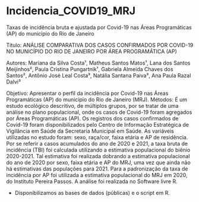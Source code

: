 # Incidencia_COVID19_MRJ

Taxas de incidência bruta e ajustada por Covid-19 nas Áreas Programáticas (AP) do município do Rio de Janeiro

Título: ANÁLISE COMPARATIVA DOS CASOS CONFIRMADOS POR COVID-19 NO MUNICÍPIO DO RIO DE JANEIRO POR ÁREA PROGRAMÁTICA (AP)

Autores: Mariana da Silva Costa¹, Matheus Santos Matos¹, Lana dos Santos Meijinhos², Paula Cristina Pungartnik¹, Gabriela Almeida Chaves dos Santos²,
Antônio José Leal Costa³, Natália Santana Paiva³, Ana Paula Razal Dalvi³

Objetivo: Apresentar o perfil da incidência por Covid-19 nas Áreas Programáticas (AP) do município do Rio de Janeiro (MRJ). 
Métodos: É um estudo ecológico descritivo, de múltiplos grupos, por se tratar de uma análise no plano populacional, onde os casos de Covid-19 
foram agregados por Áreas Programáticas (AP). Os registros dos casos confirmados de Covid-19 foram disponibilizados pelo Centro de Informação 
Estratégica de Vigilância em Saúde da Secretaria Municipal em Saúde. As variáveis utilizadas no estudo foram: sexo, raça/cor, faixa etária e AP de residência. 
Por se referir a casos acumulados do ano de 2020 e 2021, a taxa bruta de incidência (TBI) foi calculada utilizando a estimativa populacional do biênio 2020-2021. 
Tal estimativa foi realizada dobrando a estimativa populacional do ano de 2020 por sexo, faixa etária e AP do MRJ, uma vez que ainda não há estimativas das populações para 2021.
Para a  padronização da taxa de incidência por AP foi utilizada a estimativa populacional do MRJ em 2020, do Instituto Pereira Passos. A análise foi realizada 
no Software livre R.  

- Disponibilizamos as bases de dados (públicas) e o script em R.
